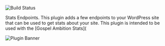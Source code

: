 ![Build Status](https://github.com/GospelAmbition/gospel-ambition-stats-endpoints/actions/workflows/ci.yml/badge.svg?branch=master)


Stats Endpoints. This plugin adds a few endpoints to your WordPress site that can be used to get stats about your site. This plugin is intended to be used with the [Gospel Ambition Stats](

![Plugin Banner](https://github.com/GospelAmbition/gospel-ambition-stats-endpoints/raw/master/documentation/ga-circle-bw.png)


